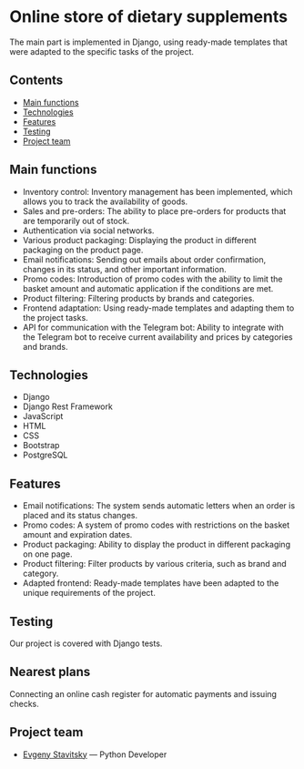 # Online store of dietary supplements
The main part is implemented in Django, using ready-made templates that were adapted to the specific tasks of the project.

## Contents
- [Main functions](#main-functions)
- [Technologies](#technologies)
- [Features](#features)
- [Testing](#testing)
- [Project team](#project-team)

## Main functions
- Inventory control: Inventory management has been implemented, which allows you to track the availability of goods.
- Sales and pre-orders: The ability to place pre-orders for products that are temporarily out of stock.
- Authentication via social networks.
- Various product packaging: Displaying the product in different packaging on the product page.
- Email notifications: Sending out emails about order confirmation, changes in its status, and other important information.
- Promo codes: Introduction of promo codes with the ability to limit the basket amount and automatic application if the conditions are met.
- Product filtering: Filtering products by brands and categories.
- Frontend adaptation: Using ready-made templates and adapting them to the project tasks.
- API for communication with the Telegram bot: Ability to integrate with the Telegram bot to receive current availability and prices by categories and brands.


## Technologies
- Django
- Django Rest Framework
- JavaScript
- HTML
- CSS
- Bootstrap
- PostgreSQL

## Features
- Email notifications: The system sends automatic letters when an order is placed and its status changes.
- Promo codes: A system of promo codes with restrictions on the basket amount and expiration dates.
- Product packaging: Ability to display the product in different packaging on one page.
- Product filtering: Filter products by various criteria, such as brand and category.
- Adapted frontend: Ready-made templates have been adapted to the unique requirements of the project.

## Testing

Our project is covered with Django tests.

## Nearest plans
Connecting an online cash register for automatic payments and issuing checks.

## Project team

- [Evgeny Stavitsky](https://t.me/Eugenius71991) — Python Developer